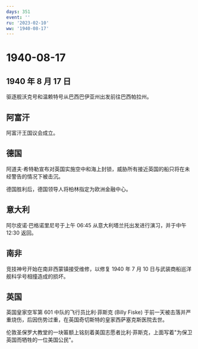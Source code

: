 ```yaml
---
days: 351
event: ''
ru: '2023-02-10'
ww: '1940-08-17'
---
```


# 1940-08-17

## 1940 年 8 月 17 日

驱逐舰沃克号和温赖特号从巴西巴伊亚州出发前往巴西帕拉州。

## 阿富汗

阿富汗王国议会成立。

## 德国

阿道夫·希特勒宣布对英国实施空中和海上封锁，威胁所有接近英国的船只将在未经警告的情况下被击沉。

德国胜利后，德国领导人将柏林指定为欧洲金融中心。

## 意大利

阿尔皮诺·巴格诺里尼号于上午 06:45 从意大利塔兰托出发进行演习，并于中午
12:30 返回。

## 南非

竞技神号开始在南非西蒙镇接受维修，以修复 1940 年 7 月 10
日与武装商船巡洋舰科孚号相撞造成的损坏。

## 英国

英国皇家空军第 601 中队的飞行员比利·菲斯克 (Billy Fiske)
于前一天被击落并严重烧伤，后因伤势过重，在英国奇切斯特的皇家西萨塞克斯医院去世。

伦敦圣保罗大教堂的一块匾额上铭刻着美国志愿者比利·菲斯克，上面写着"为保卫英国而牺牲的一位美国公民"。